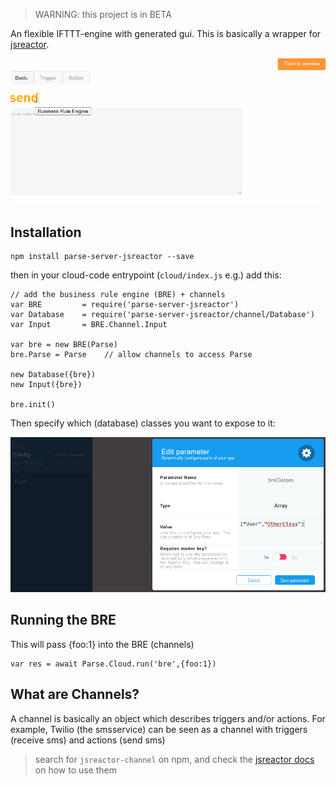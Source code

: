 > WARNING: this project is in BETA

An flexible IFTTT-engine with generated gui. 
This is basically a wrapper for [jsreactor](https://npmjs.com/package/jsreactor).

![](https://raw.githubusercontent.com/coderofsalvation/parse-server-jsreactor/master/doc/bre.gif)

## Installation

    npm install parse-server-jsreactor --save

then in your cloud-code entrypoint (`cloud/index.js` e.g.) add this:

```
// add the business rule engine (BRE) + channels
var BRE         = require('parse-server-jsreactor')
var Database    = require('parse-server-jsreactor/channel/Database')
var Input       = BRE.Channel.Input 

var bre = new BRE(Parse)
bre.Parse = Parse    // allow channels to access Parse

new Database({bre})
new Input({bre})

bre.init()
```

Then specify which (database) classes you want to expose to it:

![](https://raw.githubusercontent.com/coderofsalvation/parse-server-jsreactor/master/doc/config.png)

## Running the BRE

This will pass {foo:1} into the BRE (channels)
```
var res = await Parse.Cloud.run('bre',{foo:1})
```

## What are Channels?

A channel is basically an object which describes triggers and/or actions.
For example, Twilio (the smsservice) can be seen as a channel with triggers (receive sms) and actions (send sms)

> search for `jsreactor-channel` on npm, and check the [jsreactor docs](https://npmjs.com/package/jsreactor) on how to use them    